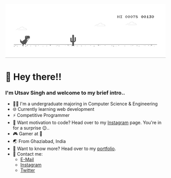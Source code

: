 
![image](https://github.com/utsavsingh899/utsavsingh899/blob/master/dino.gif)
# 👋 Hey there!!
### I'm Utsav Singh and welcome to my brief intro..
* 👨‍💻 I'm a undergraduate majoring in Computer Science & Engineering
* 🌐 Currently learning web development
* ⚡ Competitive Programmer
* 💪 Want motivation to code? Head over to my [Instagram](https://instagram.com/utsavsingh899/) page. You're in for a surprise 😉..
* 🎮 Gamer at 💖
* 🌏 From Ghaziabad, India
* 🐶 Want to know more? Head over to my [portfolio](https://utsavsingh899.github.io/).
* 💬 Contact me: 
  * [E-Mail](mailto:utsavsingh899@gmail.com)
  * [Instagram](https://instagram.com/utsavsingh899/)
  * [Twitter](https://twitter.com/UtsavSingh899)
